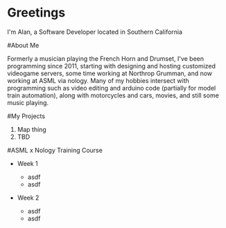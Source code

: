 # Greetings

I'm Alan, a Software Developer located in Southern California

#About Me

Formerly a musician playing the French Horn and Drumset, I've been programming since 2011, starting with designing and hosting customized videogame servers, some time working at Northrop Grumman, and now working at ASML via nology. Many of my hobbies intersect with programming such as video editing and arduino code (partially for model train automation), along with motorcycles and cars, movies, and still some music playing.

#My Projects

1. Map thing
2. TBD

#ASML x Nology Training Course

- Week 1
  - asdf
  - asdf

- Week 2
  - asdf
  - asdf
